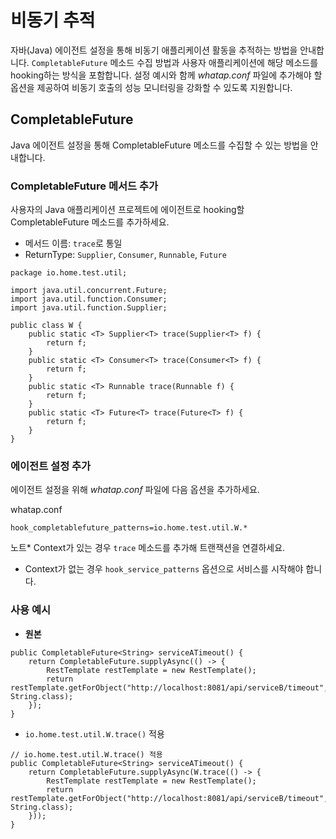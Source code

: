 비동기 추적
======

자바(Java) 에이전트 설정을 통해 비동기 애플리케이션 활동을 추적하는 방법을 안내합니다. `CompletableFuture` 메소드 수집 방법과 사용자 애플리케이션에 해당 메소드를 hooking하는 방식을 포함합니다. 설정 예시와 함께 *whatap.conf* 파일에 추가해야 할 옵션을 제공하여 비동기 호출의 성능 모니터링을 강화할 수 있도록 지원합니다.

CompletableFuture[​](#completablefuture "CompletableFuture에 대한 직접 링크")
----------------------------------------------------------------------

Java 에이전트 설정을 통해 CompletableFuture 메소드를 수집할 수 있는 방법을 안내합니다.

### CompletableFuture 메서드 추가[​](#completablefuture-메서드-추가 "CompletableFuture 메서드 추가에 대한 직접 링크")

사용자  의 Java 애플리케이션 프로젝트에 에이전트로 hooking할 CompletableFuture 메소드를 추가하세요.

* 메서드 이름: `trace`로 통일
* ReturnType: `Supplier`, `Consumer`, `Runnable`, `Future`


```
package io.home.test.util;  
  
import java.util.concurrent.Future;  
import java.util.function.Consumer;  
import java.util.function.Supplier;  
  
public class W {  
    public static <T> Supplier<T> trace(Supplier<T> f) {  
        return f;  
    }  
    public static <T> Consumer<T> trace(Consumer<T> f) {  
        return f;  
    }  
    public static <T> Runnable trace(Runnable f) {  
        return f;  
    }  
    public static <T> Future<T> trace(Future<T> f) {  
        return f;  
    }  
}  

```
### 에이전트 설정 추가[​](#에이전트-설정-추가 "에이전트 설정 추가에 대한 직접 링크")

에이전트 설정을 위해 *whatap.conf* 파일에 다음 옵션을 추가하세요.

whatap.conf
```
hook_completablefuture_patterns=io.home.test.util.W.*  

```
노트* Context가 있는 경우 `trace` 메소드를 추가해 트랜잭션을 연결하세요.
* Context가 없는 경우 `hook_service_patterns` 옵션으로 서비스를 시작해야 합니다.
### 사용 예시[​](#사용-예시 "사용 예시에 대한 직접 링크")

* **원본**


```
public CompletableFuture<String> serviceATimeout() {  
    return CompletableFuture.supplyAsync(() -> {  
        RestTemplate restTemplate = new RestTemplate();  
        return restTemplate.getForObject("http://localhost:8081/api/serviceB/timeout", String.class);  
    });  
}  

```
* `io.home.test.util.W.trace()` 적용


```
// io.home.test.util.W.trace() 적용  
public CompletableFuture<String> serviceATimeout() {  
    return CompletableFuture.supplyAsync(W.trace(() -> {  
        RestTemplate restTemplate = new RestTemplate();  
        return restTemplate.getForObject("http://localhost:8081/api/serviceB/timeout", String.class);  
    }));  
}  

```
